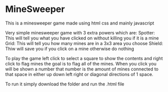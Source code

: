 # MineSweeper
This is a minesweeper game made using html css and mainly javascript

Very simple minesweeper game with 3 extra powers which are:
Spotter: This will tell you what you have clicked on without killing you if it is a mine
Grid: This will tell you how many mines are in a 3x3 area you choose
Shield: Thiw will save you if you click on a mine otherwise do nothing

To play the game left click to select a square to show the contents and right click to flag mines the goal is to flag all of the mines. 
When you click you will be shown a number that number is the amount of mines connected to that space in either up down left right or diagonal directions of 1 space.

To run it simply download the folder and run the .html file

